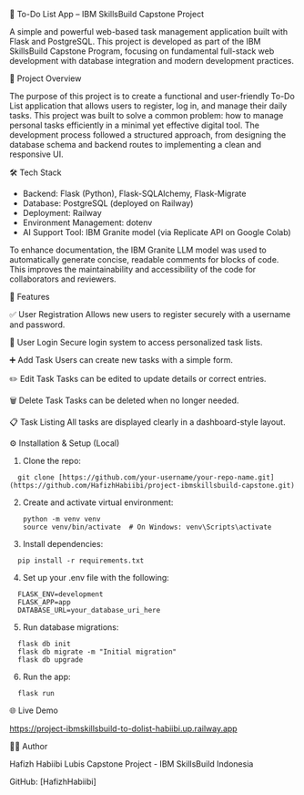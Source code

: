 📝 To-Do List App – IBM SkillsBuild Capstone Project

A simple and powerful web-based task management application built with Flask and PostgreSQL. 
This project is developed as part of the IBM SkillsBuild Capstone Program, focusing on fundamental full-stack web development with database integration and modern development practices.

🚀 Project Overview

The purpose of this project is to create a functional and user-friendly To-Do List application that allows users to register, log in, and manage their daily tasks.
This project was built to solve a common problem: how to manage personal tasks efficiently in a minimal yet effective digital tool. 
The development process followed a structured approach, from designing the database schema and backend routes to implementing a clean and responsive UI.

🛠️ Tech Stack

- Backend: Flask (Python), Flask-SQLAlchemy, Flask-Migrate
- Database: PostgreSQL (deployed on Railway)
- Deployment: Railway
- Environment Management: dotenv
- AI Support Tool: IBM Granite model (via Replicate API on Google Colab)

To enhance documentation, the IBM Granite LLM model was used to automatically generate concise, readable comments for blocks of code. 
This improves the maintainability and accessibility of the code for collaborators and reviewers.

🔐 Features

✅ User Registration
Allows new users to register securely with a username and password.

🔐 User Login
Secure login system to access personalized task lists.

➕ Add Task
Users can create new tasks with a simple form.

✏️ Edit Task
Tasks can be edited to update details or correct entries.

🗑️ Delete Task
Tasks can be deleted when no longer needed.

📋 Task Listing
All tasks are displayed clearly in a dashboard-style layout.

⚙️ Installation & Setup (Local)

1. Clone the repo:
  ```
    git clone [https://github.com/your-username/your-repo-name.git](https://github.com/HafizhHabiibi/project-ibmskillsbuild-capstone.git)
  ```

2. Create and activate virtual environment:
   ```
   python -m venv venv
   source venv/bin/activate  # On Windows: venv\Scripts\activate 
   ```
   
3. Install dependencies:
  ```
    pip install -r requirements.txt
  ```

4. Set up your .env file with the following:
  ```
    FLASK_ENV=development
    FLASK_APP=app
    DATABASE_URL=your_database_uri_here
  ```

5. Run database migrations:
  ```
    flask db init
    flask db migrate -m "Initial migration"
    flask db upgrade
  ```

6.  Run the app:
  ```
    flask run
  ```

🌐 Live Demo

https://project-ibmskillsbuild-to-dolist-habiibi.up.railway.app

👨‍💻 Author

Hafizh Habiibi Lubis
Capstone Project - IBM SkillsBuild Indonesia

GitHub: [HafizhHabiibi]
